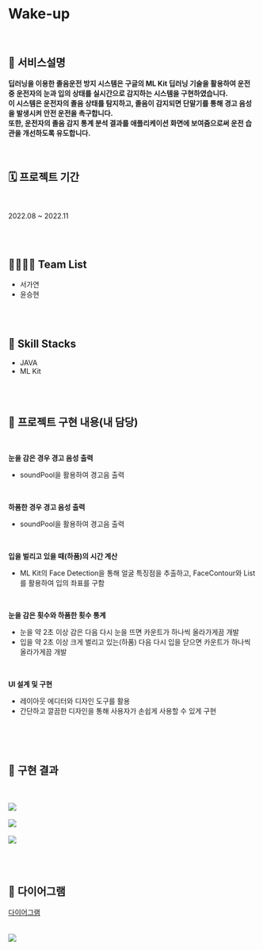 # Wake-up

<br />

## 🔗 서비스설명
<b> 
딥러닝을 이용한 졸음운전 방지 시스템은 구글의 ML Kit 딥러닝 기술을 활용하여 운전 중 운전자의 눈과 입의 상태를 실시간으로 감지하는 시스템을 구현하였습니다.  <br>
이 시스템은 운전자의 졸음 상태를 탐지하고, 졸음이 감지되면 단말기를 통해 경고 음성을 발생시켜 안전 운전을 촉구합니다.  <br>
또한, 운전자의 졸음 감지 통계 분석 결과를 애플리케이션 화면에 보여줌으로써 운전 습관을 개선하도록 유도합니다. <br>
</b><br>

<br />

## 🗓️ 프로젝트 기간

<br />

2022.08 ~ 2022.11 

<br />
<br />

## 👨‍👨‍👧‍👧 Team List
- 서가연
- 윤승현

<br />
<br />

## 🔨 Skill Stacks
- JAVA
- ML Kit

<br />
<br />

## 🔗 프로젝트 구현 내용(내 담당)

<br />

**눈을 감은 경우 경고 음성 출력**
- soundPool을 활용하여 경고음 출력

<br />

**하품한 경우 경고 음성 출력**
- soundPool을 활용하여 경고음 출력

<br />

**입을 벌리고 있을 때(하품)의 시간 계산**
- ML Kit의 Face Detection을 통해 얼굴 특징점을 추출하고, FaceContour와 List<PointF>를 활용하여 입의 좌표를 구함

<br />

**눈을 감은 횟수와 하품한 횟수 통계**
- 눈을 약 2초 이상 감은 다음 다시 눈을 뜨면 카운트가 하나씩 올라가게끔 개발
- 입을 약 2초 이상 크게 벌리고 있는(하품) 다음 다시 입을 닫으면 카운트가 하나씩 올라가게끔 개발

<br />

**UI 설계 및 구현**
- 레이아웃 에디터와 디자인 도구를 활용
- 간단하고 깔끔한 디자인을 통해 사용자가 손쉽게 사용할 수 있게 구현

<br />
<br />
<br />

## 📸 구현 결과

<br />
<br />
<img src="https://github.com/yunkr/Wake-up/assets/99308074/38c5af7e-d638-4701-af15-a2c70302e2c6">

<br />
<br />
<img src="https://github.com/yunkr/Wake-up/assets/99308074/f3f7e725-55db-415f-a07d-cbfa8dcebde6">

<br />
<br />
<img src="https://github.com/yunkr/Wake-up/assets/99308074/7df9f295-7718-4a9b-acb4-42972e8d48bf">

<br />
<br />
<br />
<br />

## 📂 다이어그램
[다이어그램](https://app.diagrams.net/#G1CktIv5HM0_aV3e0OBCzWYhqHjsNlIOod)
<br>
<br>
<br/>
<img src="https://github.com/yunkr/Wake-up/assets/99308074/8f3f80b4-0587-4249-9c8a-0cd840a53288">
<br>







